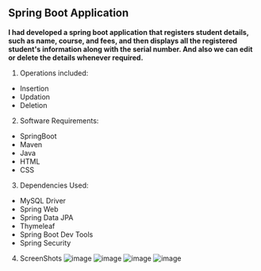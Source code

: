 ## Spring Boot Application
**I had developed a spring boot application that registers student details, such as name, course, and fees, and then displays all the registered student's information along with the serial number. And also we can edit or delete the details whenever required.**
1. Operations included:
- Insertion
- Updation
- Deletion
2. Software Requirements:
- SpringBoot
- Maven
- Java
- HTML
- CSS
3. Dependencies Used:
- MySQL Driver
- Spring Web
- Spring Data JPA
- Thymeleaf
- Spring Boot Dev Tools
- Spring Security
4. ScreenShots
![image](https://user-images.githubusercontent.com/80443905/204560630-be382f28-e2ba-49a7-b4ff-590aaf166d3e.png)
![image](https://user-images.githubusercontent.com/80443905/204560759-5ebb0f9d-612c-44db-b3e1-bbbe5cd83358.png)
![image](https://user-images.githubusercontent.com/80443905/204560960-43744b09-d5df-40d8-b60d-f05f4e153ae3.png)
![image](https://user-images.githubusercontent.com/80443905/204561647-6c6f9be1-8361-4f51-a068-8f81f648d178.png)




